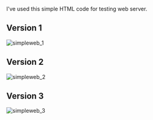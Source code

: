 
I've used this simple HTML code for testing web server.

## Version 1
![simpleweb_1](https://user-images.githubusercontent.com/120474799/210707756-27a68cb9-163b-4144-b546-b8db2922e886.png)

## Version 2
![simpleweb_2](https://user-images.githubusercontent.com/120474799/210707643-7f2f1bcc-4182-4d09-859a-053d344b3803.png)

## Version 3
![simpleweb_3](https://user-images.githubusercontent.com/120474799/210707798-e4a71fa9-e43d-4f4a-bcf8-27ba8f868392.png)
